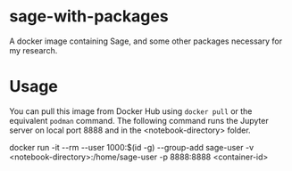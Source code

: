 # sage-with-packages
A docker image containing Sage, and some other packages necessary for my research.

# Usage
You can pull this image from Docker Hub using `docker pull` or the equivalent `podman`
command. The following command runs the Jupyter server on local port 8888 and in the \<notebook-directory\> folder.

  docker run -it --rm --user 1000:$(id -g) --group-add sage-user -v \<notebook-directory\>:/home/sage-user -p 8888:8888 \<container-id\>
